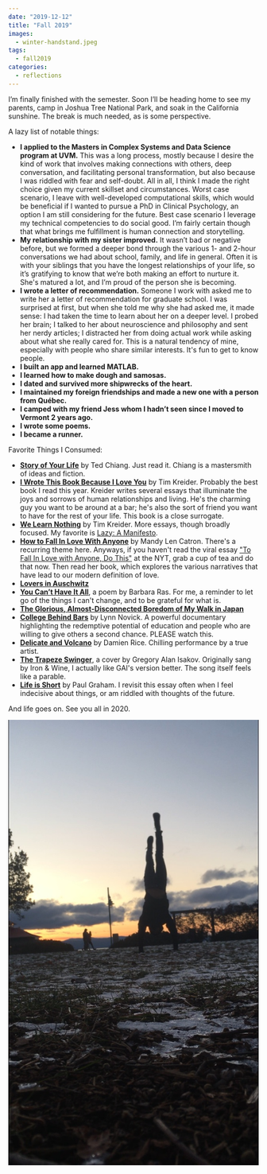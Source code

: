 ```yaml
---
date: "2019-12-12"
title: "Fall 2019"
images:
  - winter-handstand.jpeg
tags:
  - fall2019
categories:
  - reflections
---
```


I’m finally finished with the semester. Soon I’ll be heading home to see my parents, camp in Joshua Tree National Park, and soak in the California sunshine. The break is much needed, as is some perspective.

A lazy list of notable things:

- __I applied to the Masters in Complex Systems and Data Science program at UVM.__ This was a long process, mostly because I desire the kind of work that involves making connections with others, deep conversation, and facilitating personal transformation, but also because I was riddled with fear and self-doubt. All in all, I think I made the right choice given my current skillset and circumstances. Worst case scenario, I leave with well-developed computational skills, which would be beneficial if I wanted to pursue a PhD in Clinical Psychology, an option I am still considering for the future. Best case scenario I leverage my technical competencies to do social good. I’m fairly certain though that what brings me fulfillment is human connection and storytelling. 
- __My relationship with my sister improved.__ It wasn’t bad or negative before, but we formed a deeper bond through the various 1- and 2-hour conversations we had about school, family, and life in general. Often it is with your siblings that you have the longest relationships of your life, so it’s gratifying to know that we’re both making an effort to nurture it. She's matured a lot, and I’m proud of the person she is becoming.
- __I wrote a letter of recommendation.__ Someone I work with asked me to write her a letter of recommendation for graduate school. I was surprised at first, but when she told me why she had asked me, it made sense: I had taken the time to learn about her on a deeper level. I probed her brain; I talked to her about neuroscience and philosophy and sent her nerdy articles; I distracted her from doing actual work while asking about what she really cared for. This is a natural tendency of mine, especially with people who share similar interests. It's fun to get to know people.
- __I built an app and learned MATLAB.__
- __I learned how to make dough and samosas.__
- __I dated and survived more shipwrecks of the heart.__
- __I maintained my foreign friendships and made a new one with a person from Québec.__
- __I camped with my friend Jess whom I hadn’t seen since I moved to Vermont 2 years ago.__
- __I wrote some poems.__
- __I became a runner.__

Favorite Things I Consumed:
  
- __[Story of Your Life](http://www.kameli.net/~raimu/rnd/ted-chiang-story-of-your-life-2000.pdf)__ by Ted Chiang. Just read it. Chiang is a mastersmith of ideas and fiction. 
- __[I Wrote This Book Because I Love You](https://www.npr.org/2018/02/03/582968706/i-wrote-this-book-because-i-love-you)__ by Tim Kreider. Probably the best book I read this year. Kreider writes several essays that illuminate the joys and sorrows of human relationships and living. He's the charming guy you want to be around at a bar; he's also the sort of friend you want to have for the rest of your life. This book is a close surrogate.
- __[We Learn Nothing](http://timkreider.com/essays-cartoons/we-learn-nothing/)__ by Tim Kreider. More essays, though broadly focused. My favorite is [Lazy: A Manifesto](https://opinionator.blogs.nytimes.com/2012/06/30/the-busy-trap/). 
- __[How to Fall In Love With Anyone](https://www.goodreads.com/book/show/32620333-how-to-fall-in-love-with-anyone)__ by Mandy Len Catron. There's a recurring theme here. Anyways, if you haven't read the viral essay ["To Fall In Love with Anyone, Do This"](https://www.nytimes.com/2015/01/11/style/modern-love-to-fall-in-love-with-anyone-do-this.html) at the NYT, grab a cup of tea and do that now. Then read her book, which explores the various narratives that have lead to our modern definition of love.
- __[Lovers in Auschwitz](https://www.nytimes.com/2019/12/08/nyregion/auschwitz-love-story.html)__
- __[You Can’t Have It All](https://poets.org/poem/you-cant-have-it-all)__, a poem by Barbara Ras. For me, a reminder to let go of the things I can't change, and to be grateful for what is.
- __[The Glorious, Almost-Disconnected Boredom of My Walk in Japan](https://www.wired.com/story/six-weeks-100s-miles-hours-glorious-boredom-japan/)__
- __[College Behind Bars](https://www.pbs.org/show/college-behind-bars/)__ by Lynn Novick. A powerful documentary highlighting the redemptive potential of education and people who are willing to give others a second chance. PLEASE watch this.
- __[Delicate and Volcano](https://www.youtube.com/watch?v=4Yit1OqUfMg)__ by Damien Rice. Chilling performance by a true artist.
- __[The Trapeze Swinger](https://www.youtube.com/watch?v=USom8PhOXgs)__, a cover by Gregory Alan Isakov. Originally sang by Iron & Wine, I actually like GAI's version better. The song itself feels like a parable. 
- __[Life is Short](http://paulgraham.com/vb.html)__ by Paul Graham. I revisit this essay often when I feel indecisive about things, or am riddled with thoughts of the future. 

And life goes on. See you all in 2020.

![Handstands](winter-handstand.jpeg)
